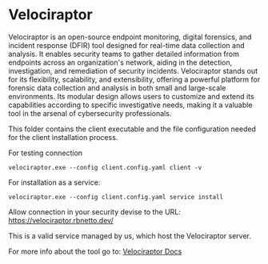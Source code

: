 # Velociraptor

Velociraptor is an open-source endpoint monitoring, digital forensics, and incident response (DFIR) tool designed for real-time data collection and analysis. It enables security teams to gather detailed information from endpoints across an organization's network, aiding in the detection, investigation, and remediation of security incidents. Velociraptor stands out for its flexibility, scalability, and extensibility, offering a powerful platform for forensic data collection and analysis in both small and large-scale environments. Its modular design allows users to customize and extend its capabilities according to specific investigative needs, making it a valuable tool in the arsenal of cybersecurity professionals.

This folder contains the client executable and the file configuration needed for the client installation process.

For testing connection 

```
velociraptor.exe --config client.config.yaml client -v
```

For installation as a service: 

```
velociraptor.exe --config client.config.yaml service install
```

Allow connection in your security devise to the URL: 
https://velociraptor.rbnetto.dev/


This is a valid service managed by us, which host the Velociraptor server.


For more info about the tool go to: [Velociraptor Docs](https://docs.velociraptor.app/)
